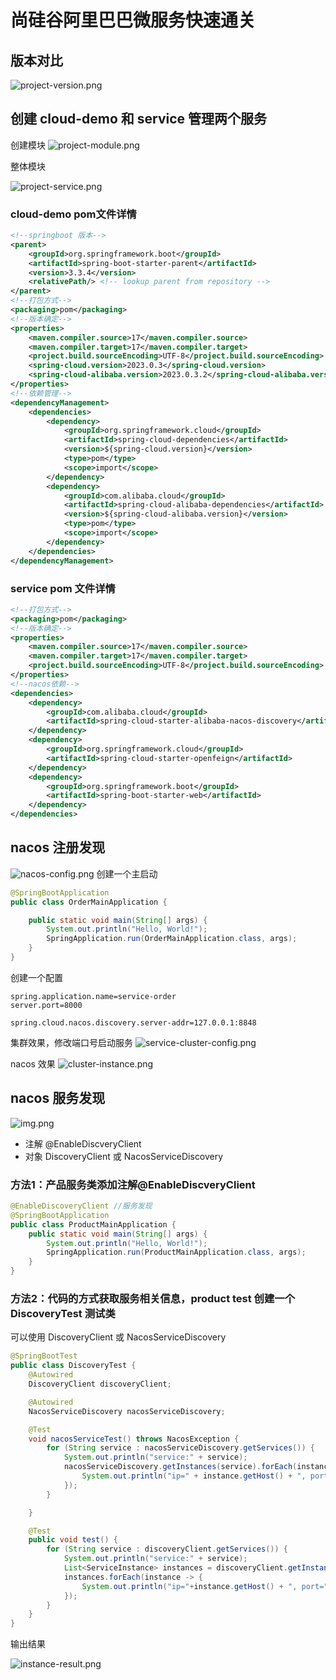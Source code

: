 # 尚硅谷阿里巴巴微服务快速通关

## 版本对比
![project-version.png](img/project/project-version.png)

## 创建 cloud-demo 和 service 管理两个服务
创建模块
![project-module.png](img/project/project-module.png)

整体模块 

![project-service.png](img/project/project-service.png)

### cloud-demo pom文件详情
```xml
<!--springboot 版本-->
<parent>
    <groupId>org.springframework.boot</groupId>
    <artifactId>spring-boot-starter-parent</artifactId>
    <version>3.3.4</version>
    <relativePath/> <!-- lookup parent from repository -->
</parent>
<!--打包方式-->
<packaging>pom</packaging>
<!--版本确定-->
<properties>
    <maven.compiler.source>17</maven.compiler.source>
    <maven.compiler.target>17</maven.compiler.target>
    <project.build.sourceEncoding>UTF-8</project.build.sourceEncoding>
    <spring-cloud.version>2023.0.3</spring-cloud.version>
    <spring-cloud-alibaba.version>2023.0.3.2</spring-cloud-alibaba.version>
</properties>
<!--依赖管理-->
<dependencyManagement>
    <dependencies>
        <dependency>
            <groupId>org.springframework.cloud</groupId>
            <artifactId>spring-cloud-dependencies</artifactId>
            <version>${spring-cloud.version}</version>
            <type>pom</type>
            <scope>import</scope>
        </dependency>
        <dependency>
            <groupId>com.alibaba.cloud</groupId>
            <artifactId>spring-cloud-alibaba-dependencies</artifactId>
            <version>${spring-cloud-alibaba.version}</version>
            <type>pom</type>
            <scope>import</scope>
        </dependency>
    </dependencies>
</dependencyManagement>
```
### service pom 文件详情
```xml
<!--打包方式-->
<packaging>pom</packaging>
<!--版本确定-->
<properties>
    <maven.compiler.source>17</maven.compiler.source>
    <maven.compiler.target>17</maven.compiler.target>
    <project.build.sourceEncoding>UTF-8</project.build.sourceEncoding>
</properties>
<!--nacos依赖-->
<dependencies>
    <dependency>
        <groupId>com.alibaba.cloud</groupId>
        <artifactId>spring-cloud-starter-alibaba-nacos-discovery</artifactId>
    </dependency>
    <dependency>
        <groupId>org.springframework.cloud</groupId>
        <artifactId>spring-cloud-starter-openfeign</artifactId>
    </dependency>
    <dependency>
        <groupId>org.springframework.boot</groupId>
        <artifactId>spring-boot-starter-web</artifactId>
    </dependency>
</dependencies>
```
## nacos 注册发现
![nacos-config.png](img/nacos/nacos-config.png)
创建一个主启动
```java
@SpringBootApplication
public class OrderMainApplication {

    public static void main(String[] args) {
        System.out.println("Hello, World!");
        SpringApplication.run(OrderMainApplication.class, args);
    }
}
```
创建一个配置
```properties
spring.application.name=service-order
server.port=8000

spring.cloud.nacos.discovery.server-addr=127.0.0.1:8848
```
集群效果，修改端口号启动服务
![service-cluster-config.png](img/nacos/service-cluster-config.png)

nacos 效果
![cluster-instance.png](img/nacos/cluster-instance.png)

## nacos 服务发现
![img.png](img/nacos/service-discovery.png)
- 注解 @EnableDiscveryClient
- 对象 DiscoveryClient 或 NacosServiceDiscovery

### 方法1：产品服务类添加注解@EnableDiscveryClient 
```java
@EnableDiscoveryClient //服务发现
@SpringBootApplication
public class ProductMainApplication {
    public static void main(String[] args) {
        System.out.println("Hello, World!");
        SpringApplication.run(ProductMainApplication.class, args);
    }
}
```

### 方法2：代码的方式获取服务相关信息，product test 创建一个 DiscoveryTest 测试类
可以使用 DiscoveryClient 或 NacosServiceDiscovery
```java
@SpringBootTest
public class DiscoveryTest {
    @Autowired
    DiscoveryClient discoveryClient;

    @Autowired
    NacosServiceDiscovery nacosServiceDiscovery;

    @Test
    void nacosServiceTest() throws NacosException {
        for (String service : nacosServiceDiscovery.getServices()) {
            System.out.println("service:" + service);
            nacosServiceDiscovery.getInstances(service).forEach(instance -> {
                System.out.println("ip=" + instance.getHost() + ", port=" + instance.getPort() + ", url=" + instance.getUri());
            });
        }

    }

    @Test
    public void test() {
        for (String service : discoveryClient.getServices()) {
            System.out.println("service:" + service);
            List<ServiceInstance> instances = discoveryClient.getInstances(service);
            instances.forEach(instance -> {
                System.out.println("ip="+instance.getHost() + ", port=" + instance.getPort() + ", url=" + instance.getUri());
            });
        }
    }
}
```
输出结果

![instance-result.png](img/nacos/instance-result.png)